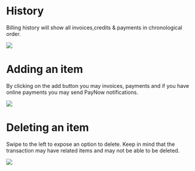 # History
Billing history will show all invoices,credits & payments in chronological order.

![](https://wiselibrary.blob.core.windows.net/docs/Mobile/BillingHistory.png)

# Adding an item
By clicking on the add button you may invoices, payments and if you have online payments you may send PayNow notifications.

![](https://wiselibrary.blob.core.windows.net/docs/Mobile/BillingButton.png)

# Deleting an item
Swipe to the left to expose an option to delete. Keep in mind that the transaction may have related items and may not be able to be deleted.

![](https://wiselibrary.blob.core.windows.net/docs/Mobile/DeleteBilling.png)



